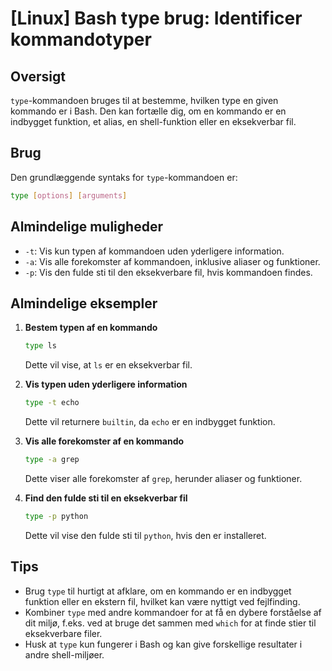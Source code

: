 # [Linux] Bash type brug: Identificer kommandotyper

## Oversigt
`type`-kommandoen bruges til at bestemme, hvilken type en given kommando er i Bash. Den kan fortælle dig, om en kommando er en indbygget funktion, et alias, en shell-funktion eller en eksekverbar fil.

## Brug
Den grundlæggende syntaks for `type`-kommandoen er:

```bash
type [options] [arguments]
```

## Almindelige muligheder
- `-t`: Vis kun typen af kommandoen uden yderligere information.
- `-a`: Vis alle forekomster af kommandoen, inklusive aliaser og funktioner.
- `-p`: Vis den fulde sti til den eksekverbare fil, hvis kommandoen findes.

## Almindelige eksempler

1. **Bestem typen af en kommando**
   ```bash
   type ls
   ```
   Dette vil vise, at `ls` er en eksekverbar fil.

2. **Vis typen uden yderligere information**
   ```bash
   type -t echo
   ```
   Dette vil returnere `builtin`, da `echo` er en indbygget funktion.

3. **Vis alle forekomster af en kommando**
   ```bash
   type -a grep
   ```
   Dette viser alle forekomster af `grep`, herunder aliaser og funktioner.

4. **Find den fulde sti til en eksekverbar fil**
   ```bash
   type -p python
   ```
   Dette vil vise den fulde sti til `python`, hvis den er installeret.

## Tips
- Brug `type` til hurtigt at afklare, om en kommando er en indbygget funktion eller en ekstern fil, hvilket kan være nyttigt ved fejlfinding.
- Kombiner `type` med andre kommandoer for at få en dybere forståelse af dit miljø, f.eks. ved at bruge det sammen med `which` for at finde stier til eksekverbare filer.
- Husk at `type` kun fungerer i Bash og kan give forskellige resultater i andre shell-miljøer.